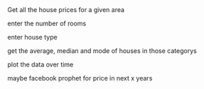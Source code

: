 ##
Get all the house prices for a given area

enter the number of rooms

enter house type

get the average, median and mode of houses in those categorys

plot the data over time

maybe facebook prophet for price in next x years
###
